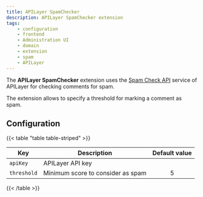 ```yaml
---
title: APILayer SpamChecker
description: APILayer SpamChecker extension
tags:
    - configuration
    - frontend
    - Administration UI
    - domain
    - extension
    - spam
    - APILayer
---
```


The **APILayer SpamChecker** extension uses the [Spam Check API](https://apilayer.com/marketplace/spamchecker-api) service of APILayer for checking comments for spam.

<!--more-->

The extension allows to specify a threshold for marking a comment as spam.

## Configuration

{{< table "table table-striped" >}}

| Key         | Description                       | Default value  |
|-------------|-----------------------------------|:--------------:|
| `apiKey`    | APILayer API key                  |                |
| `threshold` | Minimum score to consider as spam |       5        |
{{< /table >}}
